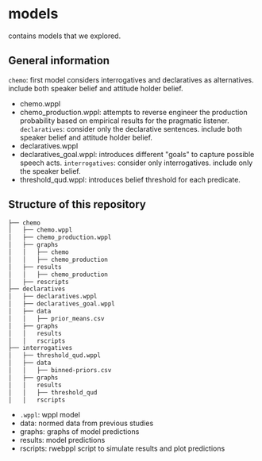 # models
contains models that we explored. 

## General information
`chemo`: first model considers interrogatives and declaratives as alternatives. include both speaker belief and attitude holder belief. 
- chemo.wppl
- chemo_production.wppl: attempts to reverse engineer the production probability based on empirical results for the pragmatic listener.
`declaratives`: consider only the declarative sentences. include both speaker belief and attitude holder belief.
- declaratives.wppl
- declaratives_goal.wppl: introduces different "goals" to capture possible speech acts.
`interrogatives`: consider only interrogatives. include only the speaker belief.
- threshold_qud.wppl: introduces belief threshold for each predicate.

## Structure of this repository
```bash
├── chemo
│   ├── chemo.wppl
│   ├── chemo_production.wppl
│   ├── graphs
│   │   ├── chemo
│   │   ├── chemo_production
│   ├── results
│   │   ├── chemo_production
│   ├── rescripts
├── declaratives
│   ├── declaratives.wppl
│   ├── declaratives_goal.wppl
│   ├── data
│   │   ├── prior_means.csv
│   ├── graphs
│   │   results
│   │   rscripts
├── interrogatives
│   ├── threshold_qud.wppl
│   ├── data
│   │   ├── binned-priors.csv
│   ├── graphs
│   │   results
│   │   ├── threshold_qud
│   │   rscripts
```
- `.wppl`: wppl model
- data: normed data from previous studies
- graphs: graphs of model predictions
- results: model predictions
- rscripts: rwebppl script to simulate results and plot predictions
